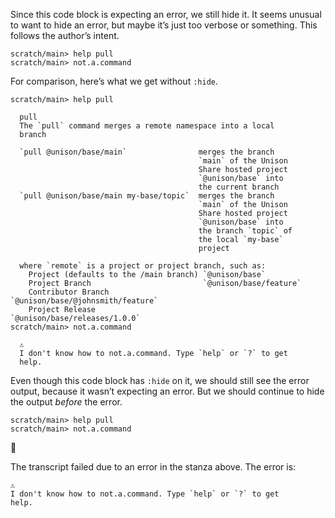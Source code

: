 Since this code block is expecting an error, we still hide it. It seems unusual to want to hide an error, but maybe it’s just too verbose or something. This follows the author’s intent.

``` ucm :hide:error
scratch/main> help pull
scratch/main> not.a.command
```

For comparison, here’s what we get without `:hide`.

``` ucm :error
scratch/main> help pull

  pull
  The `pull` command merges a remote namespace into a local
  branch

  `pull @unison/base/main`                merges the branch
                                          `main` of the Unison
                                          Share hosted project
                                          `@unison/base` into
                                          the current branch
  `pull @unison/base/main my-base/topic`  merges the branch
                                          `main` of the Unison
                                          Share hosted project
                                          `@unison/base` into
                                          the branch `topic` of
                                          the local `my-base`
                                          project

  where `remote` is a project or project branch, such as:
    Project (defaults to the /main branch) `@unison/base`
    Project Branch                         `@unison/base/feature`
    Contributor Branch                     `@unison/base/@johnsmith/feature`
    Project Release                        `@unison/base/releases/1.0.0`
scratch/main> not.a.command

  ⚠️
  I don't know how to not.a.command. Type `help` or `?` to get
  help.
```

Even though this code block has `:hide` on it, we should still see the error output, because it wasn’t expecting an error. But we should continue to hide the output *before* the error.

``` ucm :hide
scratch/main> help pull
scratch/main> not.a.command
```

🛑

The transcript failed due to an error in the stanza above. The error is:

``` 
⚠️
I don't know how to not.a.command. Type `help` or `?` to get
help.
```

